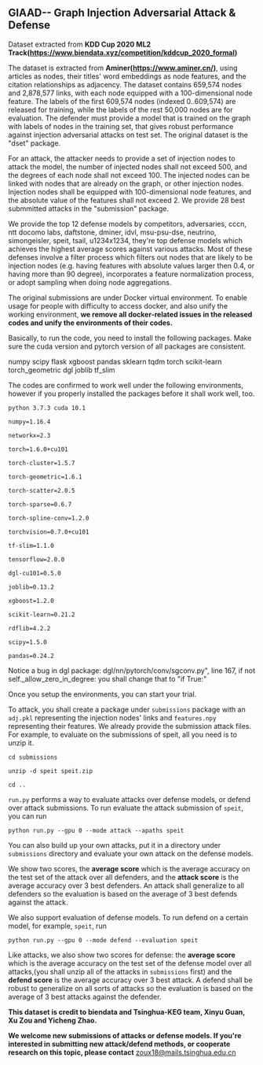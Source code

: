 ## GIAAD-- Graph Injection Adversarial Attack & Defense 

Dataset extracted from **KDD Cup 2020 ML2 Track(https://www.biendata.xyz/competition/kddcup_2020_formal)**

The dataset is extracted from **Aminer(https://www.aminer.cn/)**, using articles as nodes, their titles' word embeddings as node features, and the citation relationships as adjacency. The dataset contains 659,574 nodes and 2,878,577 links, with each node equipped with a 100-dimensional node feature. The labels of the first 609,574 nodes (indexed 0..609,574) are released for training, while the labels of the rest 50,000 nodes are for evaluation. The defender must provide a model that is trained on the graph with labels of nodes in the training set, that gives robust performance against injection adversarial attacks on test set. The original dataset is the "dset" package. 

For an attack, the attacker needs to provide a set of injection nodes to attack the model, the number of injected nodes shall not exceed 500, and the degrees of each node shall not exceed 100. The injected nodes can be linked with nodes that are already on the graph, or other injection nodes. Injection nodes shall be equipped with 100-dimensional node features, and the absolute value of the features shall not exceed 2. We provide 28 best submmitted attacks in the "submission" package.

We provide the top 12 defense models by competitors, 
adversaries, cccn, ntt docomo labs, daftstone, dminer, idvl, msu-psu-dse, neutrino, simongeisler, speit, tsail, u1234x1234, they're top defense models which achieves the highest average scores against various attacks. Most of these defenses involve a filter process which filters out nodes that are likely to be injection nodes (e.g. having features with absolute values larger then 0.4, or having more than 90 degree), incorporates a feature normalization process, or adopt sampling when doing node aggregations. 

The original submissions are under Docker virtual environment.  To enable usage for people with difficulty to access docker, and also unify the working environment, **we remove all docker-related issues in the released codes and unify the environments of their codes.**

Basically, to run the code, you need to install the following packages. Make sure the cuda version and pytorch version of all packages are consistent. 

numpy
scipy
flask
xgboost
pandas
sklearn
tqdm
torch
scikit-learn
torch_geometric
dgl
joblib
tf_slim


The codes are confirmed to work well under the following environments, however if you properly installed the packages before it shall work well, too.

``python 3.7.3 cuda 10.1``

``numpy=1.16.4``

``networkx=2.3``

``torch=1.6.0+cu101``

``torch-cluster=1.5.7``

``torch-geometric=1.6.1``

``torch-scatter=2.0.5``

``torch-sparse=0.6.7``

``torch-spline-conv=1.2.0``

``torchvision=0.7.0+cu101``

``tf-slim=1.1.0``

``tensorflow=2.0.0``

``dgl-cu101=0.5.0``

``joblib=0.13.2``

``xgboost=1.2.0``

``scikit-learn=0.21.2``

``rdflib=4.2.2``

``scipy=1.5.0``

``pandas=0.24.2``

Notice a bug in dgl package:
dgl/nn/pytorch/conv/sgconv.py", line 167, 
    if not self._allow_zero_in_degree:
you shall change that to "if True:" 
    
Once you setup the environments, you can start your trial.

To attack, you shall create a package under ``submissions`` package with an ``adj.pkl`` representing the injection nodes' links and ``features.npy`` representing their features. We already provide the submission attack files. For example, to evaluate on the submissions of speit, all you need is to unzip it.

``cd submissions`` 

``unzip -d speit speit.zip ``

``cd ..``

``run.py`` performs a way to evaluate attacks over defense models, or defend over attack submissions. To run evaluate the attack submission of ``speit``, you can run

``python run.py --gpu 0 --mode attack --apaths speit``

You can also build up your own attacks, put it in a directory under ``submissions`` directory and evaluate your own attack on the defense models.

We show two scores, the **average score** which is the average accuracy on the test set of the attack over all defenders, and the **attack score** is the average accuracy over 3 best defenders. An attack shall generalize to all defenders so the evaluation is based on the average of 3 best defends against the attack. 

We also support evaluation of defense models. To run defend on a certain model, for example, ``speit``, run 

``python run.py --gpu 0 --mode defend --evaluation speit``

Like attacks, we also show two scores for defense: the **average score** which is the average accuracy on the test set of the defense model over all attacks,(you shall unzip all of the attacks in ``submissions`` first) and the **defend score**  is the average accuracy over 3 best attack. A defend shall be robust to generalize on all sorts of attacks so the evaluation is based on the average of 3 best attacks against the defender.

**This dataset is credit to biendata and Tsinghua-KEG team, Xinyu Guan, Xu Zou and Yicheng Zhao.**

**We welcome new submissions of attacks or defense models. If you're interested in submitting new attack/defend methods, or cooperate research on this topic, please contact** zoux18@mails.tsinghua.edu.cn 
